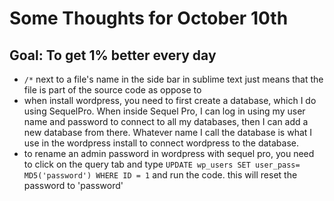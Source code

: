 # Some Thoughts for October 10th 

## Goal: To get 1% better every day

- `/*` next to a file's name in the side bar in sublime text just means that the file is part of the source code as oppose to 
- when install wordpress, you need to first create a database, which I do using SequelPro. When inside Sequel Pro, I can log in using my user name and password to connect to all my databases, then I can add a new database from there. Whatever name I call the database is what I use in the wordpress install to connect wordpress to the database. 
- to rename an admin password in wordpress with sequel pro, you need to click on the query tab and type 
`UPDATE wp_users
SET user_pass= MD5('password')
WHERE ID = 1`
and run the code. this will reset the password to 'password'